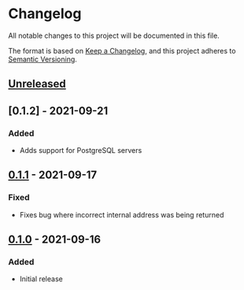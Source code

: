 # Changelog

All notable changes to this project will be documented in this file.

The format is based on [Keep a Changelog](https://keepachangelog.com/en/1.0.0/),
and this project adheres to [Semantic Versioning](https://semver.org/spec/v2.0.0.html).

## [Unreleased]

## [0.1.2] - 2021-09-21

### Added
- Adds support for PostgreSQL servers

## [0.1.1] - 2021-09-17

### Fixed
- Fixes bug where incorrect internal address was being returned

## [0.1.0] - 2021-09-16

### Added
- Initial release

[unreleased]: https://github.com/jmgilman/dockertest-server/compare/v0.1.1...HEAD
[0.1.1]: https://github.com/jmgilman/dockertest-server/releases/tag/v0.1.1
[0.1.0]: https://github.com/jmgilman/dockertest-server/releases/tag/v0.1.0